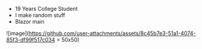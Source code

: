 - 19 Years College Student
- I make random stuff
- Blazor main

![image](https://github.com/user-attachments/assets/8c45b7e3-51a1-4074-85f3-df99f517c034 = 50x50)


